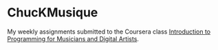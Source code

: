 ChucKMusique
============

My weekly assignments submitted to the Coursera class [Introduction to Programming for Musicians and Digital Artists](https://class.coursera.org/chuck101-001/class/index).


